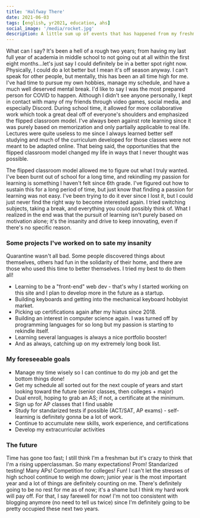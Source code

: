 ```yaml
---
title: 'Halfway There'
date: 2021-06-03
tags: [english, yr2021, education, ahs]
social_image: '/media/rocket.jpg'
description: A little sum up of events that has happened from my freshman year of high school to the start of my junior year.
---
```

What can I say? It's been a hell of a rough two years; from having my last full year of academia in middle school to not going out at all within the first eight months...let's just say I could definitely be in a better spot right now. Physically, I could do a lot better but I mean it's off season anyway. I can't speak for other people, but mentally, this has been an all time high for me. I've had time to pursue my own hobbies, manage my schedule, and have a much well deserved mental break. I'd like to say I was the most prepared person for COVID to happen. Although I didn't see anyone personally, I kept in contact with many of my friends through video games, social media, and especially Discord. During school time, it allowed for more collaborative work which took a great deal off of everyone's shoulders and emphasized the flipped classroom model. I've always been against rote learning since it was purely based on memorization and only partially applicable to real life. Lectures were quite useless to me since I always learned better self studying and much of the curriculum developed for those classes were not meant to be adapted online. That being said, the opportunities that the flipped classroom model changed my life in ways that I never thought was possible.


The flipped classroom model allowed me to figure out what I truly wanted. I've been burnt out of school for a long time, and rekindling my passion for learning is something I haven't felt since 6th grade. I've figured out how to sustain this for a long period of time, but just know that finding a passion for learning was not easy. I've been trying to do it ever since I lost it, but I could just never find the right way to become interested again. I tried switching subjects, taking a break, and everything you could possibly think of. What I realized in the end was that the pursuit of learning isn't purely based on motivation alone; it's the insanity and drive to keep innovating, even if there's no specific reason.


### Some projects I've worked on to sate my insanity
Quarantine wasn't all bad. Some people discovered things about themselves, others had fun in the solidarity of their home, and there are those who used this time to better themselves. I tried my best to do them all!
* Learning to be a "front-end" web dev - that's why I started working on this site and I plan to develop more in the future as a startup.
* Building keyboards and getting into the mechanical keyboard hobbyist market.
* Picking up certifications again after my hiatus since 2018.
* Building an interest in computer science again. I was turned off by programming languages for so long but my passion is starting to rekindle itself.
* Learning several languages is always a nice portfolio booster!
* And as always, catching up on my extremely long book list.


### My foreseeable goals
* Manage my time wisely so I can continue to do my job and get the bottom things done!
* Get my schedule all sorted out for the next couple of years and start looking toward the future (senior classes, then colleges + major)
* Dual enroll, hoping to grab an AS; if not, a certificate at the minimum.
* Sign up for AP classes that I find usable
* Study for standarized tests if possible (ACT/SAT, AP exams) - self-learning is definitely gonna be a lot of work.
* Continue to accumulate new skills, work experience, and certifications
* Develop my extracurricular activities


### The future
Time has gone too fast; I still think I'm a freshman but it's crazy to think that I'm a rising upperclassman. So many expectations! Prom! Standarized testing! Many APs! Competition for colleges! Fun! I can't let the stresses of high school continue to weigh me down; junior year is the most important year and a lot of things are definitely counting on me. There's definitely going to be no rest for me as of now; it's a shame but I think my hard work will pay off. For that, I say farewell for now! I'm not too consistent with blogging anymore (no need to tell us twice) since I'm definitely going to be pretty occupied these next two years.